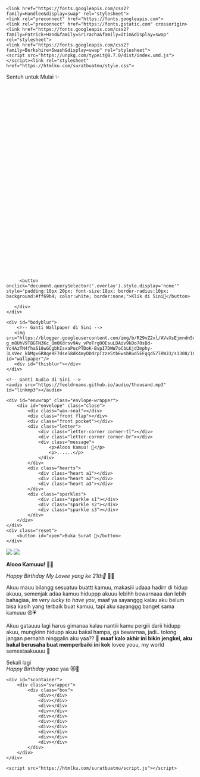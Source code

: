 <!DOCTYPE html>
<html>
<head>
    <meta charset="utf-8" />
    <meta name="description" content="@feelthisray - Script HTML by Feeldream Repl Co">
    <meta name="viewport" content="width=device-width, initial-scale=1, minimum-scale=1, maximum-scale=1" />
    <title>Surat Spesial Buat Kamu ✨</title>
    <meta name="description" content="Script HTML Surat Spesial Untukmu.">
    <meta property="og:title" content="Spesial Untukmu ✨">
    <meta property="og:description" content="Aku Ada Surat Spesial Untukmu ✨">
    <meta property="og:image" content="https://blogger.googleusercontent.com/img/b/R29vZ2xl/AVvXsEhMDugl2siKVTnQUhkzqZXmNhnUl_IXm-tsnodgHf4C3dPn6v4gz06nVm1ASqpRXO65Dg3PkYB9bKsThBPUxygLD9Euem9SSTr0LRIGK9x5uaLvK4WIPn6VlSx0qSrPGhTknGVHeVMpioiBcXiqrk-dF3d4SYS8QIkWkDlMgRrdF4vw_iw-EOgTYcwo6xhs/s300/1000314955.jpg">
    <meta property="og:image:alt" content="valentine">
    <meta property="og:url" content="htmlku.com/suratbuatmu">
    <meta property="og:type" content="website">

    <link href="https://fonts.googleapis.com/css2?family=Handlee&display=swap" rel="stylesheet">
    <link rel="preconnect" href="https://fonts.googleapis.com">
	<link rel="preconnect" href="https://fonts.gstatic.com" crossorigin>
	<link href="https://fonts.googleapis.com/css2?family=Patrick+Hand&family=Sriracha&family=Itim&display=swap" rel="stylesheet">
	<link href="https://fonts.googleapis.com/css2?family=Berkshire+Swash&display=swap" rel="stylesheet">
	<script src="https://unpkg.com/typeit@8.7.0/dist/index.umd.js"></script><link rel="stylesheet" href="https://htmlku.com/suratbuatmu/style.css">
</head>
<body>
	<div class="overlay">
		<div class="cover">
	    <p>Sentuh untuk Mulai ✨</p>
	   <div class="awalan">
	     <svg class='line' fill='none' xmlns='http://www.w3.org/2000/svg' viewBox='0 0 24 24'><g transform='translate(2.000000, 2.000000)'><path d='M9.27542857,0.714285714 C14.0030476,0.714285714 17.836381,4.54666667 17.836381,9.2752381 C17.836381,14.0038095 14.0030476,17.8361905 9.27542857,17.8361905 C4.54685714,17.8361905 0.71447619,14.0038095 0.71447619,9.2752381 C0.71447619,4.54666667 4.54685714,0.714285714 9.27542857,0.714285714 Z'></path><path d='M17.8989524,16.487619 C18.678,16.487619 19.3094286,17.12 19.3094286,17.8980952 C19.3094286,18.6780952 18.678,19.3095238 17.8989524,19.3095238 C17.1199048,19.3095238 16.4875238,18.6780952 16.4875238,17.8980952 C16.4875238,17.12 17.1199048,16.487619 17.8989524,16.487619 Z'></path></g></svg>

         <button onclick="document.querySelector('.overlay').style.display='none'" style="padding:10px 20px; font-size:18px; border-radius:10px; background:#ff69b4; color:white; border:none;">Klik di Sini💌</button>

	   </div>
	</div>
  </div>
  
	<div id="bodyblur">
        <!-- Ganti Wallpaper di Sini -->
	   <img src="https://blogger.googleusercontent.com/img/b/R29vZ2xl/AVvXsEjmndn5rY6lsKgvEGe-g_m8UhV9TBGTN3Kc_OmOKdrsv9Av_vPoTrgOOEsuLDAiv9kDo70sBd-Yc4AzTN4fhaS18wGCgbhIsxaPucPTDoK-BvpI7DWW7oCbLKjd3mphy-3LsVec_kbMgx6R8qe9F7dse58dK4myDDdrpTzze5tbEwsbRud5EFgqd57lRWJ3/s1308/1000320578.jpg" id="wallpaper"/>
	   <div id="thisblur"></div>
	</div>
	
    <!-- Ganti Audio di Sini -->
	<audio src="https://feeldreams.github.io/audio/thousand.mp3" id="linkmp3"></audio>
	
    <div id="envwrap" class="envlope-wrapper">
        <div id="envelope" class="close">
            <div class="wax-seal"></div>
            <div class="front flap"></div>
            <div class="front pocket"></div>
            <div class="letter">
                <div class="letter-corner corner-tl"></div>
                <div class="letter-corner corner-br"></div>
                <div class="message">
                    <p>Alooo Kamuu! 🩷</p>
                    <p>......</p>
                </div>
            </div>
            <div class="hearts">
                <div class="heart a1"></div>
                <div class="heart a2"></div>
                <div class="heart a3"></div>
            </div>
            <div class="sparkles">
                <div class="sparkle s1"></div>
                <div class="sparkle s2"></div>
                <div class="sparkle s3"></div>
            </div>
        </div>
    </div>
    <div class="reset">
        <button id="open">Buka Surat 🩷</button>
    </div>
    
  <div class="stiker">
    <img id="main-stiker" src="https://htmlku.com/0/panda/cinta.gif" />
    <img id="stikerAlt1" src="https://htmlku.com/0/panda/terlope.gif" />
  </div>
  
  <div class="container" id="container">
    <p class="titleC"><b>Alooo Kamuuu! 🫣💗</b></p>
    <p class="messageC"></p>
  </div>
  
  <!-- Isi Pesan Surat Di Sini -->
  <div class="hidden">
      <p id="pesanSurat1"><i class='fontAlt'>Happy Birthday My Lovee yang ke 21th🫶</i> 🥳🫶</p>
      <p id="pesanSurat2">Akuu mauu bilangg sesuatuu buattt kamuu, makasiii udaaa hadirr di hidup akuuu, 
                        semenjak adaa kamuu hiduppp 
                        akuuu lebihh bewarnaaa dan lebih bahagiaa, <i>
                            im very lucky to have you</i>, 
                            maaf ya sayanggg kalau aku belum bisa kasih yang terbaik buat kamuu, 
                            tapi aku sayanggg banget sama kamuuu 😍💗<br>
                            <br>Akuu gatauuu lagi harus gimanaa kalau nantiii kamu pergiii darii hidupp akuu, mungkinn hidupp akuu bakal hampa, ga bewarnaa, jadi.. tolong jangan pernahh ninggalin aku yaa?? 🫠 <b>maaf kalo akhir ini bikin jengkel, aku bakal berusaha buat memperbaiki ini kok</b> lovee youu, my world semestaakuuuu 🫶</p>
      <p id="pesanSurat3">Sekali lagi<br><i class='fontAlt'>Happy Birthday yaaa</i> yaa 😻💐</p>
  </div>
  
    <div id="scontainer">
        <div class="swrapper">
            <div class="box">
                <div></div>
                <div></div>
                <div></div>
                <div></div>
                <div></div>
                <div></div>
                <div></div>
                <div></div>
                <div></div>
                <div></div>
            </div>
        </div>
    </div>

    <script src="https://htmlku.com/suratbuatmu/script.js"></script>

</body>
</html>
